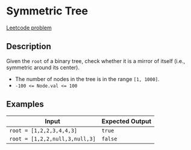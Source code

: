 # Symmetric Tree

[Leetcode problem](https://leetcode.com/problems/symmetric-tree/description/)

## Description

Given the `root` of a binary tree, check whether it is a mirror of itself (i.e., symmetric around its center).

- The number of nodes in the tree is in the range `[1, 1000]`.
- `-100 <= Node.val <= 100`

## Examples

| Input | Expected Output |
| ----- | --------------- |
| `root = [1,2,2,3,4,4,3]` | `true` |
| `root = [1,2,2,null,3,null,3]` | `false` |
